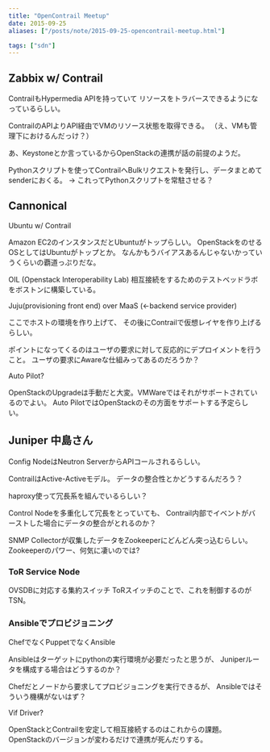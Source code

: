 ```yaml
---
title: "OpenContrail Meetup"
date: 2015-09-25
aliases: ["/posts/note/2015-09-25-opencontrail-meetup.html"]

tags: ["sdn"]
---
```


## Zabbix w/ Contrail

ContrailもHypermedia APIを持っていて
リソースをトラバースできるようになっているらしい。

ContrailのAPIよりAPI経由でVMのリソース状態を取得できる。
（え、VMも管理下におけるんだっけ？）

あ、Keystoneとか言っているからOpenStackの連携が話の前提のようだ。

Pythonスクリプトを使ってContrailへBulkリクエストを発行し、データまとめてsenderにおくる。
→ これってPythonスクリプトを常駐させる？

## Cannonical

Ubuntu w/ Contrail

Amazon EC2のインスタンスだとUbuntuがトップらしい。
OpenStackをのせるOSとしてはUbuntuがトップとか。
なんかもうバイアスあるんじゃないかっていうくらいの覇道っぷりだな。


OIL (Openstack Interoperability Lab)
相互接続をするためのテストベッドラボをボストンに構築している。

Juju(provisioning front end) over MaaS (<-backend service provider)

ここでホストの環境を作り上げて、
その後にContrailで仮想レイヤを作り上げるらしい。

ポイントになってくるのはユーザの要求に対して反応的にデプロイメントを行うこと。
ユーザの要求にAwareな仕組みってあるのだろうか？

Auto Pilot?

OpenStackのUpgradeは手動だと大変。VMWareではそれがサポートされているのでよい。
Auto PilotではOpenStackのその方面をサポートする予定らしい。

## Juniper 中島さん

Config NodeはNeutron ServerからAPIコールされるらしい。

ContrailはActive-Activeモデル。
データの整合性とかどうするんだろう？

haproxy使って冗長系を組んでいるらしい？

Control Nodeを多重化して冗長をとっていても、
Contrail内部でイベントがバーストした場合にデータの整合がとれるのか？

SNMP Collectorが収集したデータをZookeeperにどんどん突っ込むらしい。
Zookeeperのパワー、何気に凄いのでは?

### ToR Service Node

OVSDBに対応する集約スイッチ
ToRスイッチのことで、これを制御するのがTSN。

### Ansibleでプロビジョニング

ChefでなくPuppetでなくAnsible

Ansibleはターゲットにpythonの実行環境が必要だったと思うが、
Juniperルータを構成する場合はどうするのか？

Chefだとノードから要求してプロビジョニングを実行できるが、
Ansibleではそういう機構がないはず？

Vif Driver?


OpenStackとContrailを安定して相互接続するのはこれからの課題。
OpenStackのバージョンが変わるだけで連携が死んだりする。


